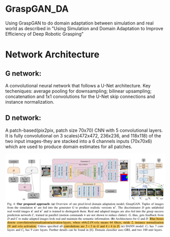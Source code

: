 # GraspGAN_DA
Using GraspGAN to do domain adaptation between simulation and real world as described in "Using Simulation and Domain Adaptation to Improve Efficiency of Deep Robotic Grasping"

# Network Architecture
## G network:
  A convolutional neural network that follows a U-Net architecture. Key techeniques: average pooling for downsampling; bilinear upsampling; concatenation and 1x1 convolutions for the U-Net skip connections and instance normalization.
  
## D network:
  A patch-based(pix2pix, patch size 70x70) CNN with 5 convolutional layers. It is fully convolutional on 3 scales(472x472, 236x236, and 118x118) of the two input images-they are stacked into a 6 channels inputs (70x70x6) which are used to produce domain estimates for all patches. 

![GraspGAN](GraspGAN.png)


